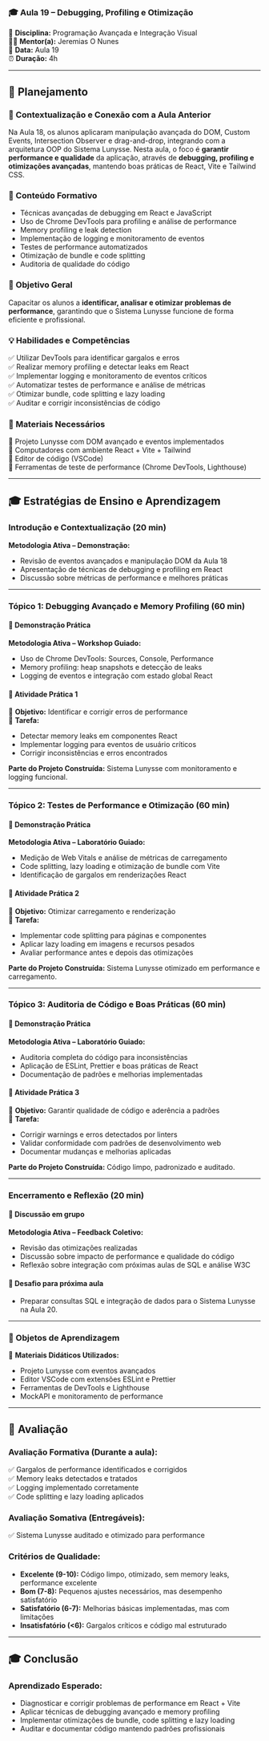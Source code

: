 ### 🎓 Aula 19 – Debugging, Profiling e Otimização

📌 **Disciplina:** Programação Avançada e Integração Visual  
👨🏫 **Mentor(a):** Jeremias O Nunes  
📆 **Data:** Aula 19  
⏰ **Duração:** 4h  

---

## 📖 Planejamento  

### 📌 Contextualização e Conexão com a Aula Anterior
Na Aula 18, os alunos aplicaram manipulação avançada do DOM, Custom Events, Intersection Observer e drag-and-drop, integrando com a arquitetura OOP do Sistema Lunysse. Nesta aula, o foco é **garantir performance e qualidade** da aplicação, através de **debugging, profiling e otimizações avançadas**, mantendo boas práticas de React, Vite e Tailwind CSS.

### 📌 Conteúdo Formativo
- Técnicas avançadas de debugging em React e JavaScript  
- Uso de Chrome DevTools para profiling e análise de performance  
- Memory profiling e leak detection  
- Implementação de logging e monitoramento de eventos  
- Testes de performance automatizados  
- Otimização de bundle e code splitting  
- Auditoria de qualidade do código  

### 🎯 Objetivo Geral
Capacitar os alunos a **identificar, analisar e otimizar problemas de performance**, garantindo que o Sistema Lunysse funcione de forma eficiente e profissional.

### 💡 Habilidades e Competências
✅ Utilizar DevTools para identificar gargalos e erros  
✅ Realizar memory profiling e detectar leaks em React  
✅ Implementar logging e monitoramento de eventos críticos  
✅ Automatizar testes de performance e análise de métricas  
✅ Otimizar bundle, code splitting e lazy loading  
✅ Auditar e corrigir inconsistências de código  

### 📌 Materiais Necessários
📌 Projeto Lunysse com DOM avançado e eventos implementados  
📌 Computadores com ambiente React + Vite + Tailwind  
📌 Editor de código (VSCode)  
📌 Ferramentas de teste de performance (Chrome DevTools, Lighthouse)  

---

## 🎓 Estratégias de Ensino e Aprendizagem  

### Introdução e Contextualização (20 min)  
**Metodologia Ativa – Demonstração:**  
- Revisão de eventos avançados e manipulação DOM da Aula 18  
- Apresentação de técnicas de debugging e profiling em React  
- Discussão sobre métricas de performance e melhores práticas  

---

### **Tópico 1: Debugging Avançado e Memory Profiling (60 min)**  
#### 📌 Demonstração Prática
**Metodologia Ativa – Workshop Guiado:**  
- Uso de Chrome DevTools: Sources, Console, Performance  
- Memory profiling: heap snapshots e detecção de leaks  
- Logging de eventos e integração com estado global React  

#### 📌 Atividade Prática 1
🎯 **Objetivo:** Identificar e corrigir erros de performance  
📝 **Tarefa:**  
- Detectar memory leaks em componentes React  
- Implementar logging para eventos de usuário críticos  
- Corrigir inconsistências e erros encontrados  

**Parte do Projeto Construída:** Sistema Lunysse com monitoramento e logging funcional.

---

### **Tópico 2: Testes de Performance e Otimização (60 min)**  
#### 📌 Demonstração Prática
**Metodologia Ativa – Laboratório Guiado:**  
- Medição de Web Vitals e análise de métricas de carregamento  
- Code splitting, lazy loading e otimização de bundle com Vite  
- Identificação de gargalos em renderizações React  

#### 📌 Atividade Prática 2
🎯 **Objetivo:** Otimizar carregamento e renderização  
📝 **Tarefa:**  
- Implementar code splitting para páginas e componentes  
- Aplicar lazy loading em imagens e recursos pesados  
- Avaliar performance antes e depois das otimizações  

**Parte do Projeto Construída:** Sistema Lunysse otimizado em performance e carregamento.

---

### **Tópico 3: Auditoria de Código e Boas Práticas (60 min)**  
#### 📌 Demonstração Prática
**Metodologia Ativa – Laboratório Guiado:**  
- Auditoria completa do código para inconsistências  
- Aplicação de ESLint, Prettier e boas práticas de React  
- Documentação de padrões e melhorias implementadas  

#### 📌 Atividade Prática 3
🎯 **Objetivo:** Garantir qualidade de código e aderência a padrões  
📝 **Tarefa:**  
- Corrigir warnings e erros detectados por linters  
- Validar conformidade com padrões de desenvolvimento web  
- Documentar mudanças e melhorias aplicadas  

**Parte do Projeto Construída:** Código limpo, padronizado e auditado.

---

### Encerramento e Reflexão (20 min)  
#### 📌 Discussão em grupo  
**Metodologia Ativa – Feedback Coletivo:**  
- Revisão das otimizações realizadas  
- Discussão sobre impacto de performance e qualidade do código  
- Reflexão sobre integração com próximas aulas de SQL e análise W3C  

#### 📌 Desafio para próxima aula  
- Preparar consultas SQL e integração de dados para o Sistema Lunysse na Aula 20.

---

### 📌 Objetos de Aprendizagem  
📝 **Materiais Didáticos Utilizados:**  
- Projeto Lunysse com eventos avançados  
- Editor VSCode com extensões ESLint e Prettier  
- Ferramentas de DevTools e Lighthouse  
- MockAPI e monitoramento de performance  

---

## 🎯 Avaliação  

### **Avaliação Formativa (Durante a aula):**  
✅ Gargalos de performance identificados e corrigidos  
✅ Memory leaks detectados e tratados  
✅ Logging implementado corretamente  
✅ Code splitting e lazy loading aplicados  

### **Avaliação Somativa (Entregáveis):**  
✅ Sistema Lunysse auditado e otimizado para performance  

### **Critérios de Qualidade:**  
- **Excelente (9-10):** Código limpo, otimizado, sem memory leaks, performance excelente  
- **Bom (7-8):** Pequenos ajustes necessários, mas desempenho satisfatório  
- **Satisfatório (6-7):** Melhorias básicas implementadas, mas com limitações  
- **Insatisfatório (<6):** Gargalos críticos e código mal estruturado  

---

## 🎓 Conclusão  

### **Aprendizado Esperado:**  
- Diagnosticar e corrigir problemas de performance em React + Vite  
- Aplicar técnicas de debugging avançado e memory profiling  
- Implementar otimizações de bundle, code splitting e lazy loading  
- Auditar e documentar código mantendo padrões profissionais
